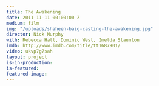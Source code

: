 ```yaml
---
title: The Awakening
date: 2011-11-11 00:00:00 Z
medium: film
img: "/uploads/shaheen-baig-casting-the-awakening.jpg"
director: Nick Murphy
with: Rebecca Hall, Dominic West, Imelda Staunton
imdb: http://www.imdb.com/title/tt1687901/
video: ukvp7g7sah
layout: project
is-in-production:
is-featured:
featured-image: 
---
```


